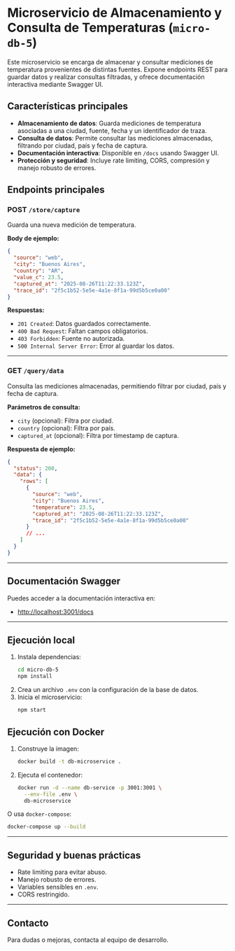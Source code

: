 # Microservicio de Almacenamiento y Consulta de Temperaturas (`micro-db-5`)

Este microservicio se encarga de almacenar y consultar mediciones de temperatura provenientes de distintas fuentes. Expone endpoints REST para guardar datos y realizar consultas filtradas, y ofrece documentación interactiva mediante Swagger UI.

## Características principales

- **Almacenamiento de datos**: Guarda mediciones de temperatura asociadas a una ciudad, fuente, fecha y un identificador de traza.
- **Consulta de datos**: Permite consultar las mediciones almacenadas, filtrando por ciudad, país y fecha de captura.
- **Documentación interactiva**: Disponible en `/docs` usando Swagger UI.
- **Protección y seguridad**: Incluye rate limiting, CORS, compresión y manejo robusto de errores.

## Endpoints principales

### POST `/store/capture`

Guarda una nueva medición de temperatura.

**Body de ejemplo:**

```json
{
  "source": "web",
  "city": "Buenos Aires",
  "country": "AR",
  "value_c": 23.5,
  "captured_at": "2025-08-26T11:22:33.123Z",
  "trace_id": "2f5c1b52-5e5e-4a1e-8f1a-99d5b5ce0a00"
}
```

**Respuestas:**

- `201 Created`: Datos guardados correctamente.
- `400 Bad Request`: Faltan campos obligatorios.
- `403 Forbidden`: Fuente no autorizada.
- `500 Internal Server Error`: Error al guardar los datos.

---

### GET `/query/data`

Consulta las mediciones almacenadas, permitiendo filtrar por ciudad, país y fecha de captura.

**Parámetros de consulta:**

- `city` (opcional): Filtra por ciudad.
- `country` (opcional): Filtra por país.
- `captured_at` (opcional): Filtra por timestamp de captura.

**Respuesta de ejemplo:**

```json
{
  "status": 200,
  "data": {
    "rows": [
      {
        "source": "web",
        "city": "Buenos Aires",
        "temperature": 23.5,
        "captured_at": "2025-08-26T11:22:33.123Z",
        "trace_id": "2f5c1b52-5e5e-4a1e-8f1a-99d5b5ce0a00"
      }
      // ...
    ]
  }
}
```

---

## Documentación Swagger

Puedes acceder a la documentación interactiva en:

- [http://localhost:3001/docs](http://localhost:3001/docs)

---

## Ejecución local

1. Instala dependencias:
   ```bash
   cd micro-db-5
   npm install
   ```
2. Crea un archivo `.env` con la configuración de la base de datos.
3. Inicia el microservicio:
   ```bash
   npm start
   ```

## Ejecución con Docker

1. Construye la imagen:
   ```bash
   docker build -t db-microservice .
   ```
2. Ejecuta el contenedor:
   ```bash
   docker run -d --name db-service -p 3001:3001 \
     --env-file .env \
     db-microservice
   ```

O usa `docker-compose`:

```bash
docker-compose up --build
```

---

## Seguridad y buenas prácticas

- Rate limiting para evitar abuso.
- Manejo robusto de errores.
- Variables sensibles en `.env`.
- CORS restringido.

---

## Contacto

Para dudas o mejoras, contacta al equipo de desarrollo.
